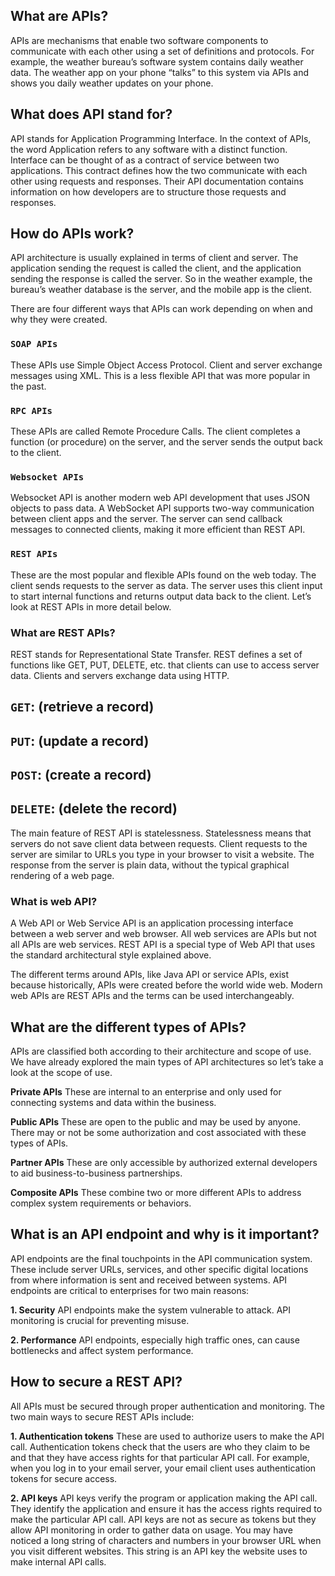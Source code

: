 ## What are APIs?
APIs are mechanisms that enable two software components to communicate with each other using a set of definitions and protocols. For example, the weather bureau’s software system contains daily weather data. The weather app on your phone “talks” to this system via APIs and shows you daily weather updates on your phone.

## What does API stand for?
API stands for Application Programming Interface. In the context of APIs, the word Application refers to any software with a distinct function. Interface can be thought of as a contract of service between two applications. This contract defines how the two communicate with each other using requests and responses. Their API documentation contains information on how developers are to structure those requests and responses.

## How do APIs work?
API architecture is usually explained in terms of client and server. The application sending the request is called the client, and the application sending the response is called the server. So in the weather example, the bureau’s weather database is the server, and the mobile app is the client. 

There are four different ways that APIs can work depending on when and why they were created.

### `SOAP APIs` 
These APIs use Simple Object Access Protocol. Client and server exchange messages using XML. This is a less flexible API that was more popular in the past.

### `RPC APIs`
These APIs are called Remote Procedure Calls. The client completes a function (or procedure) on the server, and the server sends the output back to the client.

### `Websocket APIs`
Websocket API is another modern web API development that uses JSON objects to pass data. A WebSocket API supports two-way communication between client apps and the server. The server can send callback messages to connected clients, making it more efficient than REST API.

### `REST APIs`
These are the most popular and flexible APIs found on the web today. The client sends requests to the server as data. The server uses this client input to start internal functions and returns output data back to the client. Let’s look at REST APIs in more detail below.

### What are REST APIs?
REST stands for Representational State Transfer. REST defines a set of functions like GET, PUT, DELETE, etc. that clients can use to access server data. Clients and servers exchange data using HTTP.
## `GET`: (retrieve a record)
## `PUT`: (update a record)
## `POST`: (create a record)
## `DELETE`: (delete the record)

The main feature of REST API is statelessness. Statelessness means that servers do not save client data between requests. Client requests to the server are similar to URLs you type in your browser to visit a website. The response from the server is plain data, without the typical graphical rendering of a web page.

### What is web API?
A Web API or Web Service API is an application processing interface between a web server and web browser. All web services are APIs but not all APIs are web services. REST API is a special type of Web API that uses the standard architectural style explained above.

The different terms around APIs, like Java API or service APIs, exist because historically, APIs were created before the world wide web. Modern web APIs are REST APIs and the terms can be used interchangeably.






## What are the different types of APIs?
APIs are classified both according to their architecture and scope of use. We have already explored the main types of API architectures so let’s take a look at the scope of use.

**Private APIs**
These are internal to an enterprise and only used for connecting systems and data within the business.

**Public APIs** 
These are open to the public and may be used by anyone. There may or not be some authorization and cost associated with these types of APIs.

**Partner APIs** 
These are only accessible by authorized external developers to aid business-to-business partnerships.

**Composite APIs** 
These combine two or more different APIs to address complex system requirements or behaviors. 

## What is an API endpoint and why is it important?
API endpoints are the final touchpoints in the API communication system. These include server URLs, services, and other specific digital locations from where information is sent and received between systems. API endpoints are critical to enterprises for two main reasons: 

**1. Security**
API endpoints make the system vulnerable to attack. API monitoring is crucial for preventing misuse.

**2. Performance**
API endpoints, especially high traffic ones, can cause bottlenecks and affect system performance.

## How to secure a REST API?

All APIs must be secured through proper authentication and monitoring. The two main ways to secure REST APIs include:

**1. Authentication tokens** 
These are used to authorize users to make the API call. Authentication tokens check that the users are who they claim to be and that they have access rights for that particular API call. For example, when you log in to your email server, your email client uses authentication tokens for secure access.

**2. API keys** 
API keys verify the program or application making the API call. They identify the application and ensure it has the access rights required to make the particular API call. API keys are not as secure as tokens but they allow API monitoring in order to gather data on usage. You may have noticed a long string of characters and numbers in your browser URL when you visit different websites. This string is an API key the website uses to make internal API calls.